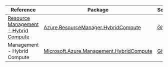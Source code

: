 | Reference | Package | Source |
|---|---|---|
|[Resource Management - Hybrid Compute](resourcemanager.hybridcompute-readme.md)|[Azure.ResourceManager.HybridCompute](https://www.nuget.org/packages/Azure.ResourceManager.HybridCompute)|[GitHub](https://github.com/Azure/azure-sdk-for-net/blob/main/sdk/hybridcompute/Azure.ResourceManager.HybridCompute)|
|Management - Hybrid Compute|[Microsoft.Azure.Management.HybridCompute](https://www.nuget.org/packages/Microsoft.Azure.Management.HybridCompute)|[GitHub](https://github.com/Azure/azure-sdk-for-net/blob/main/)|
